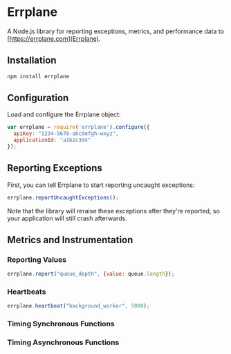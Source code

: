 # Errplane

A Node.js library for reporting exceptions, metrics, and performance data to [https://errplane.com](Errplane).

## Installation

``` bash
npm install errplane
```

## Configuration

Load and configure the Errplane object:

``` javascript
var errplane = require('errplane').configure({
  apiKey: "1234-5678-abcdefgh-wxyz",
  applicationId: "a1b2c3d4"
});
```

## Reporting Exceptions

First, you can tell Errplane to start reporting uncaught exceptions:

``` javascript
errplane.reportUncaughtExceptions();
```

Note that the library will reraise these exceptions after they're reported, so your application will still crash afterwards.

## Metrics and Instrumentation

### Reporting Values

``` javascript
errplane.report("queue_depth", {value: queue.length});
```

### Heartbeats

``` javascript
errplane.heartbeat("background_worker", 5000);
```

### Timing Synchronous Functions

### Timing Asynchronous Functions

``` javascript

```